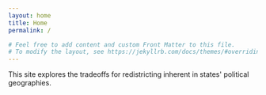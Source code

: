 ```yaml
---
layout: home
title: Home
permalink: /

# Feel free to add content and custom Front Matter to this file.
# To modify the layout, see https://jekyllrb.com/docs/themes/#overriding-theme-defaults
---
```


This site explores the tradeoffs for redistricting inherent in states' political geographies.